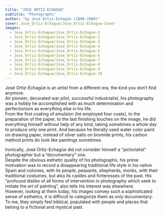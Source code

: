 ```yaml
---
title: "JOSE ORTIZ-ECHAGUE"
subtitle: "Photographs"
author: "by José Ortiz-Echagüe (1896-1980)"
cover: Jose_Ortiz-Echague/Jose_Ortiz-Echague-Cover
images:
  - Jose_Ortiz-Echague/Jose_Ortiz-Echague-1
  - Jose_Ortiz-Echague/Jose_Ortiz-Echague-2
  - Jose_Ortiz-Echague/Jose_Ortiz-Echague-3
  - Jose_Ortiz-Echague/Jose_Ortiz-Echague-4
  - Jose_Ortiz-Echague/Jose_Ortiz-Echague-5
  - Jose_Ortiz-Echague/Jose_Ortiz-Echague-6
  - Jose_Ortiz-Echague/Jose_Ortiz-Echague-7
  - Jose_Ortiz-Echague/Jose_Ortiz-Echague-8
  - Jose_Ortiz-Echague/Jose_Ortiz-Echague-9
  - Jose_Ortiz-Echague/Jose_Ortiz-Echague-10
---
```


José Ortiz-Echagüe is an artist from a different era, the kind you don’t find anymore.  
Air pioneer, decorated war pilot, successful industrialist, his photography was a hobby he accomplished with as much determination and perfectionism as everything else in his life.  
From the first coating of emulsion (he employed four coats), to the preparation of the paper, to the last finishing touches on the image, he did everything himself without help of any kind, taking sometimes a whole day to produce only one print.
And because he literally used water color paint on drawing paper, instead of silver salts on bromide prints, his carbon method prints do look like paintings sometimes.

Ironically, José Ortiz-Echagüe did not consider himself a “pictorialist” photographer but a “documentary” one.   
Despite the obvious esthetic quality of his photographs, his prime motivation was to record a disappearing traditional life style in his native Spain and colonies, with its people, peasants, shepherds, monks, with their traditional costumes, but also its castles and forteresses of the past. His "profound dislike of all forms of intervention in photography which seek to imitate the art of painting”, also tells his interest was elsewhere.  
However, looking at them today, his images convey such a sophisticated sense of esthetics, it is difficult to categorize them as only documentary.   
To me, they simply feel biblical, populated with people and places that belong to a fictional and mystical past.
